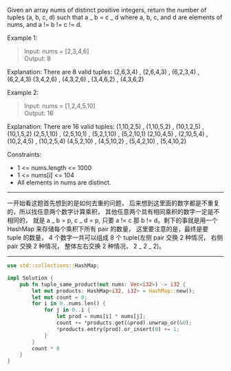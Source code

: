 Given an array nums of distinct positive integers, return the number of tuples (a, b, c, d) such that a _ b = c _ d where a, b, c, and d are elements of nums, and a != b != c != d.

Example 1:

> Input: nums = [2,3,4,6]  
> Output: 8

Explanation: There are 8 valid tuples:
(2,6,3,4) , (2,6,4,3) , (6,2,3,4) , (6,2,4,3)
(3,4,2,6) , (4,3,2,6) , (3,4,6,2) , (4,3,6,2)

Example 2:

> Input: nums = [1,2,4,5,10]  
> Output: 16

Explanation: There are 16 valid tuples:
(1,10,2,5) , (1,10,5,2) , (10,1,2,5) , (10,1,5,2)
(2,5,1,10) , (2,5,10,1) , (5,2,1,10) , (5,2,10,1)
(2,10,4,5) , (2,10,5,4) , (10,2,4,5) , (10,2,5,4)
(4,5,2,10) , (4,5,10,2) , (5,4,2,10) , (5,4,10,2)

Constraints:

- 1 <= nums.length <= 1000
- 1 <= nums[i] <= 104
- All elements in nums are distinct.

---

一开始看这题首先想到的是如何去重的问题， 后来想到这里面的数字都是不重复的，所以找任意两个数字计算乘积， 其他任意两个具有相同乘积的数字一定是不相同的， 就是 a _ b = p, c _ d = p, 只要 a != c 那 b != d。剩下的事就是用一个 HashMap 来存储每个乘积下所有 pair 的数量， 这里要注意的是，最终是要 tuple 的数量， 4 个数字一共可以组成 8 个 tuple(左侧 pair 交换 2 种情况， 右侧 pair 交换 2 种情况， 整体左右交换 2 种情况， 2 _ 2 _ 2)。

---

```rust
use std::collections::HashMap;

impl Solution {
    pub fn tuple_same_product(mut nums: Vec<i32>) -> i32 {
        let mut products: HashMap<i32, i32> = HashMap::new();
        let mut count = 0;
        for i in 0..nums.len() {
            for j in 0..i {
                let prod = nums[i] * nums[j];
                count += *products.get(&prod).unwrap_or(&0);
                *products.entry(prod).or_insert(0) += 1;
            }
        }
        count * 8
    }
}
```
